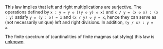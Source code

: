 This law implies that left and right multiplications are surjective.  The operations defined by `x : y = y ◇ ((y ◇ y) ◇ x)` and `x / y = (x ◇ x) : (x : y)` satisfy `y ◇ (y : x) = x` and `(x / y) ◇ y = x`, hence they can serve as (not necessarily unique) left and right divisions.  In addition, `(y / x) : y = x`.

The finite spectrum of (cardinalities of finite magmas satisfying) this law is [unknown](https://leanprover.zulipchat.com/#narrow/channel/458659-Equational/topic/Order.203.20Spectra/with/527073087).
